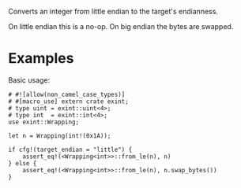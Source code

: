 Converts an integer from little endian to the target's endianness.

On little endian this is a no-op. On big endian the bytes are swapped.

# Examples

Basic usage:

```
# #![allow(non_camel_case_types)]
# #[macro_use] extern crate exint;
# type uint = exint::uint<4>;
# type int  = exint::int<4>;
use exint::Wrapping;

let n = Wrapping(int!(0x1A));

if cfg!(target_endian = "little") {
    assert_eq!(<Wrapping<int>>::from_le(n), n)
} else {
    assert_eq!(<Wrapping<int>>::from_le(n), n.swap_bytes())
}
```
